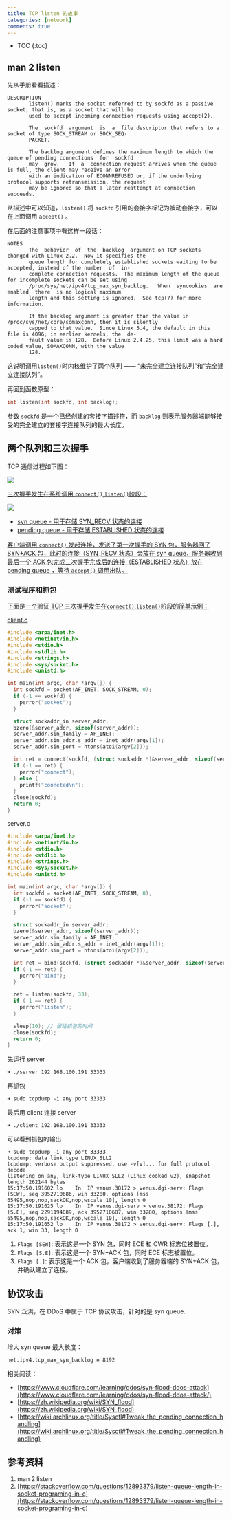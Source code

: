 ```yaml
---
title: TCP listen 的故事
categories: [network]
comments: true
---
```


* TOC
{:toc}
## man 2 listen

先从手册看看描述：

```
DESCRIPTION
       listen() marks the socket referred to by sockfd as a passive socket, that is, as a socket that will be
       used to accept incoming connection requests using accept(2).

       The  sockfd  argument  is  a  file descriptor that refers to a socket of type SOCK_STREAM or SOCK_SEQ‐
       PACKET.

       The backlog argument defines the maximum length to which the queue of pending connections  for  sockfd
       may  grow.   If  a  connection request arrives when the queue is full, the client may receive an error
       with an indication of ECONNREFUSED or, if the underlying protocol supports retransmission, the request
       may be ignored so that a later reattempt at connection succeeds.

```

从描述中可以知道，`listen()` 将 `sockfd` 引用的套接字标记为被动套接字，可以在上面调用 `accept()` 。

在后面的注意事项中有这样一段话：

```
NOTES
       The  behavior  of  the  backlog  argument on TCP sockets changed with Linux 2.2.  Now it specifies the
       queue length for completely established sockets waiting to be accepted, instead of the number  of  in‐
       complete connection requests.  The maximum length of the queue for incomplete sockets can be set using
       /proc/sys/net/ipv4/tcp_max_syn_backlog.   When  syncookies  are  enabled  there  is no logical maximum
       length and this setting is ignored.  See tcp(7) for more information.

       If the backlog argument is greater than the value in /proc/sys/net/core/somaxconn, then it is silently
       capped to that value.  Since Linux 5.4, the default in this file is 4096; in earlier kernels, the  de‐
       fault value is 128.  Before Linux 2.4.25, this limit was a hard coded value, SOMAXCONN, with the value
       128.
```

这说明调用`listen()`时内核维护了两个队列 —— “未完全建立连接队列”和“完全建立连接队列”。

再回到函数原型：

```c
int listen(int sockfd, int backlog);
```

参数 `sockfd` 是一个已经创建的套接字描述符，而 `backlog` 则表示服务器端能够接受的完全建立的套接字连接队列的最大长度。

## 两个队列和三次握手

TCP 通信过程如下图：

<a data-fancybox="tcp-listen" href="../assets/img/post/tcp-listen/tcp-socket.png"><img src="../assets/img/post/tcp-listen/tcp-socket.png">

三次握手发生在系统调用 `connect()`,`listen()`阶段：

 <a data-fancybox="tcp-listen" href="../assets/img/post/tcp-listen/tcp-socket-3whs.png"><img src="../assets/img/post/tcp-listen/tcp-socket-3whs.png">

- syn queue - 用于存储 SYN_RECV 状态的连接
- pending queue - 用于存储 ESTABLISHED 状态的连接

客户端调用 `connect()` 发起连接，发送了第一次握手的 SYN 包，服务器回了 SYN+ACK 包，此时的连接（SYN_RECV 状态）会放在 syn queue，服务器收到最后一个 ACK 包完成三次握手完成后的连接（ESTABLISHED 状态）放在 pending queue ，等待 `accept()` 调用出队。

### 测试程序和抓包

下面是一个验证 TCP 三次握手发生在`connect()`,`listen()`阶段的简单示例：

 client.c

```c
#include <arpa/inet.h>
#include <netinet/in.h>
#include <stdio.h>
#include <stdlib.h>
#include <strings.h>
#include <sys/socket.h>
#include <unistd.h>

int main(int argc, char *argv[]) {
  int sockfd = socket(AF_INET, SOCK_STREAM, 0);
  if (-1 == sockfd) {
    perror("socket");
  }

  struct sockaddr_in server_addr;
  bzero(&server_addr, sizeof(server_addr));
  server_addr.sin_family = AF_INET;
  server_addr.sin_addr.s_addr = inet_addr(argv[1]);
  server_addr.sin_port = htons(atoi(argv[2]));

  int ret = connect(sockfd, (struct sockaddr *)&server_addr, sizeof(server_addr));
  if (-1 == ret) {
    perror("connect");
  } else {
    printf("conneted\n");
  }
  close(sockfd);
  return 0;
}

```

server.c

```c
#include <arpa/inet.h>
#include <netinet/in.h>
#include <stdio.h>
#include <stdlib.h>
#include <strings.h>
#include <sys/socket.h>
#include <unistd.h>

int main(int argc, char *argv[]) {
  int sockfd = socket(AF_INET, SOCK_STREAM, 0);
  if (-1 == sockfd) {
    perror("socket");
  }

  struct sockaddr_in server_addr;
  bzero(&server_addr, sizeof(server_addr));
  server_addr.sin_family = AF_INET;
  server_addr.sin_addr.s_addr = inet_addr(argv[1]);
  server_addr.sin_port = htons(atoi(argv[2]));

  int ret = bind(sockfd, (struct sockaddr *)&server_addr, sizeof(server_addr));
  if (-1 == ret) {
    perror("bind");
  }

  ret = listen(sockfd, 33);
  if (-1 == ret) {
    perror("listen");
  }

  sleep(10); // 留给抓包的时间
  close(sockfd);
  return 0;
}

```

先运行 server

```
➜ ./server 192.168.100.191 33333
```

再抓包

```
➜ sudo tcpdump -i any port 33333
```

最后用 client 连接 server

```
➜ ./client 192.168.100.191 33333
```

可以看到抓包的输出

```
➜ sudo tcpdump -i any port 33333
tcpdump: data link type LINUX_SLL2
tcpdump: verbose output suppressed, use -v[v]... for full protocol decode
listening on any, link-type LINUX_SLL2 (Linux cooked v2), snapshot length 262144 bytes
15:17:50.191602 lo    In  IP venus.38172 > venus.dgi-serv: Flags [SEW], seq 3952710686, win 33280, options [mss 65495,nop,nop,sackOK,nop,wscale 10], length 0
15:17:50.191625 lo    In  IP venus.dgi-serv > venus.38172: Flags [S.E], seq 2291194089, ack 3952710687, win 33280, options [mss 65495,nop,nop,sackOK,nop,wscale 10], length 0
15:17:50.191652 lo    In  IP venus.38172 > venus.dgi-serv: Flags [.], ack 1, win 33, length 0
```

1. `Flags [SEW]`: 表示这是一个 SYN 包，同时 ECE 和 CWR 标志位被置位。
2. `Flags [S.E]`: 表示这是一个 SYN+ACK 包，同时 ECE 标志被置位。
3. `Flags [.]`: 表示这是一个 ACK 包，客户端收到了服务器端的 SYN+ACK 包，并确认建立了连接。

## 协议攻击

SYN 泛洪，在 DDoS 中属于 TCP 协议攻击，针对的是 syn queue.

### 对策

增大 syn queue 最大长度：

```
net.ipv4.tcp_max_syn_backlog = 8192
```

相关阅读：

- [https://www.cloudflare.com/learning/ddos/syn-flood-ddos-attack](https://www.cloudflare.com/learning/ddos/syn-flood-ddos-attack/)
- [https://zh.wikipedia.org/wiki/SYN_flood](https://zh.wikipedia.org/wiki/SYN_flood)
- [https://wiki.archlinux.org/title/Sysctl#Tweak_the_pending_connection_handling](https://wiki.archlinux.org/title/Sysctl#Tweak_the_pending_connection_handling)


## 参考资料

1. man 2 listen
1. [https://stackoverflow.com/questions/12893379/listen-queue-length-in-socket-programing-in-c](https://stackoverflow.com/questions/12893379/listen-queue-length-in-socket-programing-in-c)
